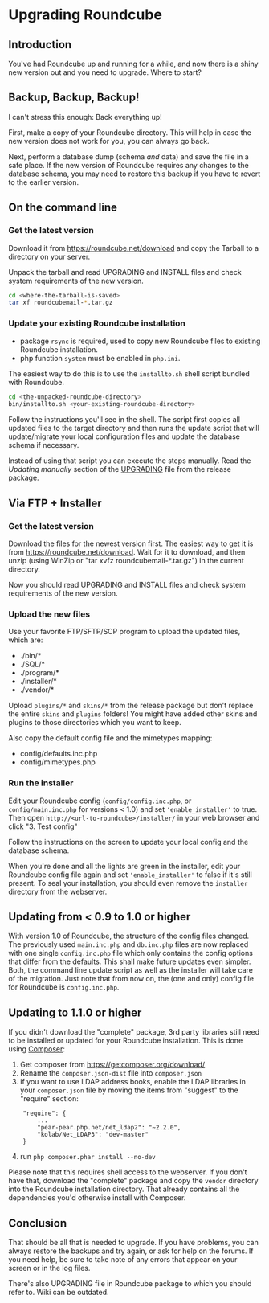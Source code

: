 # Upgrading Roundcube

## Introduction

You've had Roundcube up and running for a while, and now there is a shiny new version out and you need to upgrade. Where to start? 

## Backup, Backup, Backup!

I can't stress this enough: Back everything up! 

First, make a copy of your Roundcube directory. This will help in case the new version does not work for you, you can always go back.

Next, perform a database dump (schema *and* data) and save the file in a safe place. If the new version of Roundcube requires any changes to the database schema, you may need to restore this backup if you have to revert to the earlier version.

## On the command line

### Get the latest version

Download it from https://roundcube.net/download and copy the Tarball to a directory on your server.

Unpack the tarball and read UPGRADING and INSTALL files and check system requirements of the new version.
```sh
cd <where-the-tarball-is-saved>
tar xf roundcubemail-*.tar.gz
```
### Update your existing Roundcube installation

* package `rsync` is required, used to copy new Roundcube files to existing Roundcube installation.
* php function `system` must be enabled in `php.ini`.

The easiest way to do this is to use the `installto.sh` shell script bundled with Roundcube.
```sh
cd <the-unpacked-roundcube-directory>
bin/installto.sh <your-existing-roundcube-directory>
```

Follow the instructions you'll see in the shell. The script first copies all updated files to the target directory and then runs the update script that will update/migrate your local configuration files and update the database schema if necessary.

Instead of using that script you can execute the steps manually. Read the _Updating manually_ section of the [UPGRADING](https://github.com/roundcube/roundcubemail/blob/master/UPGRADING) file from the release package.
 

## Via FTP + Installer

### Get the latest version

Download the files for the newest version first. The easiest way to get it is from https://roundcube.net/download. Wait for it to download, and then unzip (using WinZip or "tar xvfz roundcubemail-*.tar.gz") in the current directory.

Now you should read UPGRADING and INSTALL files and check system requirements of the new version.

### Upload the new files

Use your favorite FTP/SFTP/SCP program to upload the updated files, which are:

 * ./bin/*
 * ./SQL/*
 * ./program/*
 * ./installer/*
 * ./vendor/*

Upload `plugins/*` and `skins/*` from the release package but don't replace the entire `skins` and `plugins` folders! You might have added other skins and plugins to those directories which you want to keep.

Also copy the default config file and the mimetypes mapping:

 * config/defaults.inc.php
 * config/mimetypes.php

### Run the installer

Edit your Roundcube config (`config/config.inc.php`, or `config/main.inc.php` for versions < 1.0) and set `'enable_installer'` to true.
Then open `http://<url-to-roundcube>/installer/` in your web browser and click "3. Test config"

Follow the instructions on the screen to update your local config and the database schema.

When you're done and all the lights are green in the installer, edit your Roundcube config file again and set `'enable_installer'` to false if it's still present. To seal your installation, you should even remove the `installer` directory from the webserver.

## Updating from < 0.9 to 1.0 or higher

With version 1.0 of Roundcube, the structure of the config files changed. The previously used `main.inc.php` and `db.inc.php` files are now replaced with one single `config.inc.php` file which only contains the config options that differ from the defaults. This shall make future updates even simpler. Both, the command line update script as well as the installer will take care of the migration. Just note that from now on, the (one and only) config file for Roundcube is `config.inc.php`.

## Updating to 1.1.0 or higher

If you didn't download the "complete" package, 3rd party libraries still need to be installed or updated for your Roundcube installation. This is done using [Composer](https://getcomposer.org):

 1. Get composer from https://getcomposer.org/download/
 2. Rename the `composer.json-dist` file into `composer.json`
 3. if you want to use LDAP address books, enable the LDAP libraries in your `composer.json` file by moving the items from "suggest" to the "require" section:
```
    "require": {
        ...
        "pear-pear.php.net/net_ldap2": "~2.2.0",
        "kolab/Net_LDAP3": "dev-master"
    }
```
 4. run `php composer.phar install --no-dev`

Please note that this requires shell access to the webserver. If you don't have that, download the "complete" package and copy the `vendor` directory into the Roundcube installation directory. That already contains all the dependencies you'd otherwise install with Composer.

## Conclusion

That should be all that is needed to upgrade. If you have problems, you can always restore the backups and try again, or ask for help on the forums. If you need help, be sure to take note of any errors that appear on your screen or in the log files.

There's also UPGRADING file in Roundcube package to which you should refer to. Wiki can be outdated.